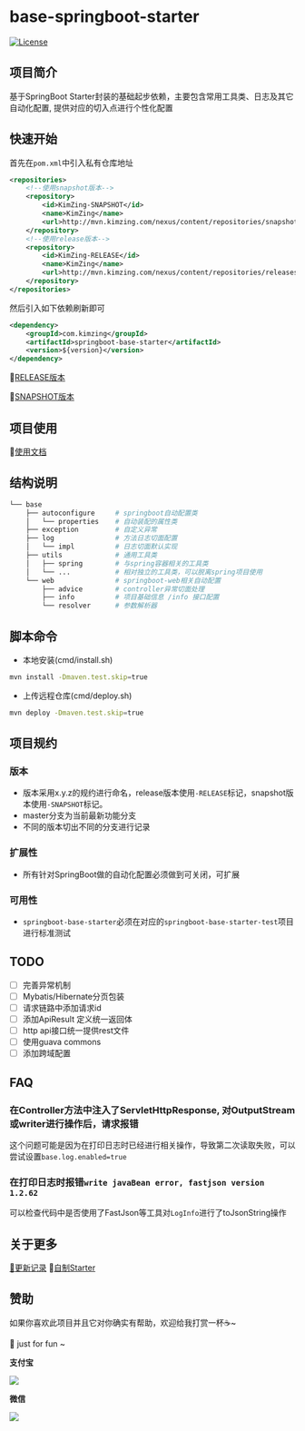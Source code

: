 # base-springboot-starter

[![License](https://img.shields.io/badge/License-Apache%202.0-blue.svg?label=license)](https://github.com/KimZing/kimzing-springboot/blob/master/LICENSE)

## 项目简介

基于SpringBoot Starter封装的基础起步依赖，主要包含常用工具类、日志及其它自动化配置, 提供对应的切入点进行个性化配置

## 快速开始

首先在`pom.xml`中引入私有仓库地址

```xml
<repositories>
    <!--使用snapshot版本-->
    <repository>
        <id>KimZing-SNAPSHOT</id>
        <name>KimZing</name>
        <url>http://mvn.kimzing.com/nexus/content/repositories/snapshots/</url>
    </repository>
    <!--使用release版本-->
    <repository>
        <id>KimZing-RELEASE</id>
        <name>KimZing</name>
        <url>http://mvn.kimzing.com/nexus/content/repositories/releases/</url>
    </repository>
</repositories>
```

然后引入如下依赖刷新即可

```xml
<dependency>
    <groupId>com.kimzing</groupId>
    <artifactId>springboot-base-starter</artifactId>
    <version>${version}</version>
</dependency>
```

:eyes:[RELEASE版本](http://mvn.kimzing.com/nexus/content/repositories/releases/com/kimzing/springboot-base-starter/)  

:eyes:[SNAPSHOT版本](http://mvn.kimzing.com/nexus/content/repositories/snapshots/com/kimzing/springboot-base-starter/)

## 项目使用

:green_book:[使用文档](https://github.com/KimZing/kimzing-springboot/blob/master/springboot-base-starter/doc/learn.md)

## 结构说明

```bash
└── base
    ├── autoconfigure     # springboot自动配置类
    │   └── properties    # 自动装配的属性类
    ├── exception         # 自定义异常
    ├── log               # 方法日志切面配置
    │   └── impl          # 日志切面默认实现
    ├── utils             # 通用工具类
    │   ├── spring        # 与spring容器相关的工具类
    │   └── ...           # 相对独立的工具类，可以脱离spring项目使用
    └── web               # springboot-web相关自动配置
        ├── advice        # controller异常切面处理
        ├── info          # 项目基础信息 /info 接口配置
        └── resolver      # 参数解析器
```

## 脚本命令

- 本地安装(cmd/install.sh)

```bash
mvn install -Dmaven.test.skip=true
```

- 上传远程仓库(cmd/deploy.sh)

```bash
mvn deploy -Dmaven.test.skip=true
```

## 项目规约

### 版本

* 版本采用x.y.z的规约进行命名，release版本使用`-RELEASE`标记，snapshot版本使用`-SNAPSHOT`标记。
* master分支为当前最新功能分支
* 不同的版本切出不同的分支进行记录

### 扩展性

* 所有针对SpringBoot做的自动化配置必须做到可关闭，可扩展

### 可用性

* `springboot-base-starter`必须在对应的`springboot-base-starter-test`项目进行标准测试

## TODO

- [ ] 完善异常机制
- [ ] Mybatis/Hibernate分页包装
- [ ] 请求链路中添加请求id
- [ ] 添加ApiResult 定义统一返回体
- [ ] http api接口统一提供rest文件
- [ ] 使用guava  commons
- [ ] 添加跨域配置

## FAQ

### 在Controller方法中注入了ServletHttpResponse, 对OutputStream或writer进行操作后，请求报错

这个问题可能是因为在打印日志时已经进行相关操作，导致第二次读取失败，可以尝试设置`base.log.enabled=true`

### 在打印日志时报错`write javaBean error, fastjson version 1.2.62`

可以检查代码中是否使用了FastJson等工具对`LogInfo`进行了toJsonString操作

## 关于更多

[:bus:更新记录](CHANGELOG.md)  :bus:[自制Starter](doc/make-starter.md)

## 赞助

如果你喜欢此项目并且它对你确实有帮助，欢迎给我打赏一杯:coffee:~ 

:chicken: just for fun ~

**支付宝**

![](http://images.kimzing.com/images/public/alipay-197x197.png)

**微信**

![](http://images.kimzing.com/images/public/wechatpay-197x197.png)
